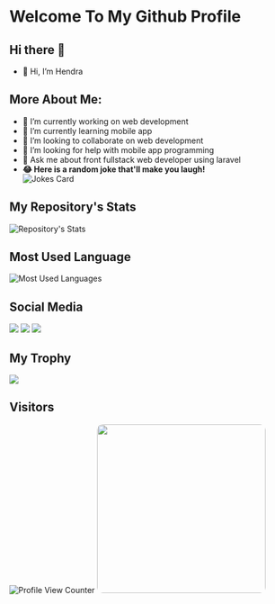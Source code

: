# Welcome To My Github Profile

## Hi there 👋
- 👋 Hi, I’m Hendra

## More About Me:
- 🔭 I’m currently working on web development
- 🌱 I’m currently learning mobile app
- 👯 I’m looking to collaborate on web development
- 🤔 I’m looking for help with mobile app programming
- 💬 Ask me about front fullstack web developer using laravel
- **😂 Here is a random joke that'll make you laugh!** <br>
![Jokes Card](https://readme-jokes.vercel.app/api)

## My Repository's Stats

![Repository's Stats](https://github-readme-stats.vercel.app/api?username=hendra-Ti19&show_icons=true&)

## Most Used Language

![Most Used Languages](https://github-readme-stats.vercel.app/api/top-langs/?username=hendra-Ti19)

## Social Media

<a href="https://www.facebook.com/hendra.010419/"><img src="https://img.shields.io/badge/Facebook-1877F2?style=for-the-badge&logo=facebook&logoColor=white"/></a>
<a href="https://www.linkedin.com/in/hendra-4b4b561a5/"><img src="https://img.shields.io/badge/LinkedIn-0077B5?style=for-the-badge&logo=linkedin&logoColor=white"/></a>
<a href="https://www.instagram.com/hendra_infotech"><img src="https://img.shields.io/badge/Instagram-E4405F?style=for-the-badge&logo=instagram&logoColor=white"/></a>

## My Trophy

<img src="https://github-profile-trophy.vercel.app/?username={hendra-Ti19}"/>

<!-- ![My Image Profile](/my.png) -->
## Visitors

![Profile View Counter](https://komarev.com/ghpvc/?username=hendra-Ti19)
<img src="/my.png" width="300px" style="border-radius:10px"/>
